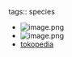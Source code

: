 tags:: species
- ![image.png](https://peach-geographical-bat-397.mypinata.cloud/ipfs/QmW4X56yL6yXFuL1L1gbsksKfVWEbx4DKmdDREBLGuSsCC)
- ![image.png](https://peach-geographical-bat-397.mypinata.cloud/ipfs/QmRGgPUPUqJ3dc1EUsRQtQ5mYRjdPEL6iCUViV5BTXYAS4)
- [tokopedia](https://www.tokopedia.com/camilan-bayi/tanaman-dioon-mejiae-18-cm-enchepalarthos-cycad-sikas?extParam=ivf%3Dfalse%26src%3Dsearch)